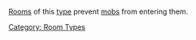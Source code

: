 [Rooms](:Category:_Rooms "wikilink") of this
[type](:Category:_Room_Types "wikilink") prevent
[mobs](:Category:_Mobs "wikilink") from entering them.

[Category: Room Types](Category:_Room_Types "wikilink")
